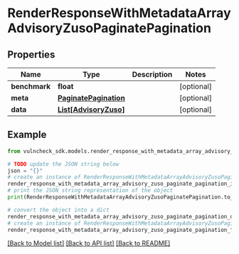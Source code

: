 # RenderResponseWithMetadataArrayAdvisoryZusoPaginatePagination


## Properties

Name | Type | Description | Notes
------------ | ------------- | ------------- | -------------
**benchmark** | **float** |  | [optional] 
**meta** | [**PaginatePagination**](PaginatePagination.md) |  | [optional] 
**data** | [**List[AdvisoryZuso]**](AdvisoryZuso.md) |  | [optional] 

## Example

```python
from vulncheck_sdk.models.render_response_with_metadata_array_advisory_zuso_paginate_pagination import RenderResponseWithMetadataArrayAdvisoryZusoPaginatePagination

# TODO update the JSON string below
json = "{}"
# create an instance of RenderResponseWithMetadataArrayAdvisoryZusoPaginatePagination from a JSON string
render_response_with_metadata_array_advisory_zuso_paginate_pagination_instance = RenderResponseWithMetadataArrayAdvisoryZusoPaginatePagination.from_json(json)
# print the JSON string representation of the object
print(RenderResponseWithMetadataArrayAdvisoryZusoPaginatePagination.to_json())

# convert the object into a dict
render_response_with_metadata_array_advisory_zuso_paginate_pagination_dict = render_response_with_metadata_array_advisory_zuso_paginate_pagination_instance.to_dict()
# create an instance of RenderResponseWithMetadataArrayAdvisoryZusoPaginatePagination from a dict
render_response_with_metadata_array_advisory_zuso_paginate_pagination_from_dict = RenderResponseWithMetadataArrayAdvisoryZusoPaginatePagination.from_dict(render_response_with_metadata_array_advisory_zuso_paginate_pagination_dict)
```
[[Back to Model list]](../README.md#documentation-for-models) [[Back to API list]](../README.md#documentation-for-api-endpoints) [[Back to README]](../README.md)



